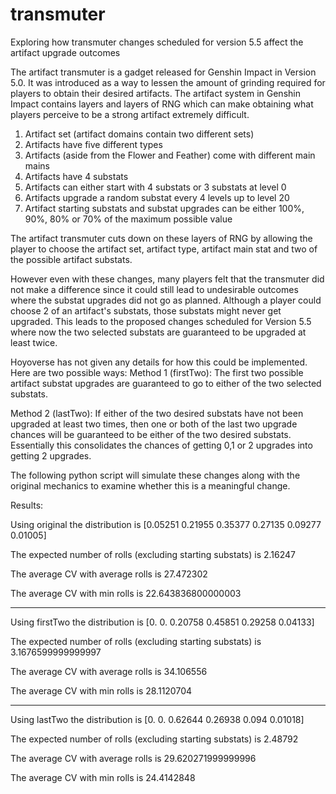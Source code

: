 # transmuter
Exploring how transmuter changes scheduled for version 5.5 affect the artifact upgrade outcomes

The artifact transmuter is a gadget released for Genshin Impact in Version 5.0. It was introduced as a way to lessen the amount of grinding required for players to obtain their desired artifacts. The artifact system in Genshin Impact contains layers and layers of RNG which can make obtaining what players perceive to be a strong artifact extremely difficult. 

1. Artifact set (artifact domains contain two different sets)
2. Artifacts have five different types
3. Artifacts (aside from the Flower and Feather) come with different main mains
4. Artifacts have 4 substats
5. Artifacts can either start with 4 substats or 3 substats at level 0
6. Artifacts upgrade a random substat every 4 levels up to level 20
7. Artifact starting substats and substat upgrades can be either 100%, 90%, 80% or 70% of the maximum possible value

The artifact transmuter cuts down on these layers of RNG by allowing the player to choose the artifact set, artifact type, artifact main stat and two of the possible artifact substats. 

However even with these changes, many players felt that the transmuter did not make a difference since it could still lead to undesirable outcomes where the substat upgrades did not go as planned. Although a player could choose 2 of an artifact's substats, those substats might never get upgraded. This leads to the proposed changes scheduled for Version 5.5 where now the two selected substats are guaranteed to be upgraded at least twice. 

Hoyoverse has not given any details for how this could be implemented. Here are two possible ways:
Method 1 (firstTwo):
The first two possible artifact substat upgrades are guaranteed to go to either of the two selected substats.

Method 2 (lastTwo):
If either of the two desired substats have not been upgraded at least two times, then one or both of the last two upgrade chances will be guaranteed to be either of the two desired substats. Essentially this consolidates
the chances of getting 0,1 or 2 upgrades into getting 2 upgrades.

The following python script will simulate these changes along with the original mechanics to examine whether this is a meaningful change.

Results:

Using original the distribution is [0.05251 0.21955 0.35377 0.27135 0.09277 0.01005]

The expected number of rolls (excluding starting substats) is 2.16247

The average CV with average rolls is 27.472302

The average CV with min rolls is 22.643836800000003

-------------

Using firstTwo the distribution is [0.      0.      0.20758 0.45851 0.29258 0.04133]

The expected number of rolls (excluding starting substats) is 3.1676599999999997

The average CV with average rolls is 34.106556

The average CV with min rolls is 28.1120704

-------------

Using lastTwo the distribution is [0.      0.      0.62644 0.26938 0.094   0.01018]

The expected number of rolls (excluding starting substats) is 2.48792

The average CV with average rolls is 29.620271999999996

The average CV with min rolls is 24.4142848